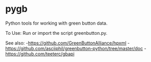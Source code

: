 # pygb
Python tools for working with green button data.

To Use:
Run or import the script greenbutton.py.

See also:
-https://github.com/GreenButtonAlliance/hpxml
-https://github.com/asciiphil/greenbutton-python/tree/master/doc
-https://github.com/teeterc/gbapi

